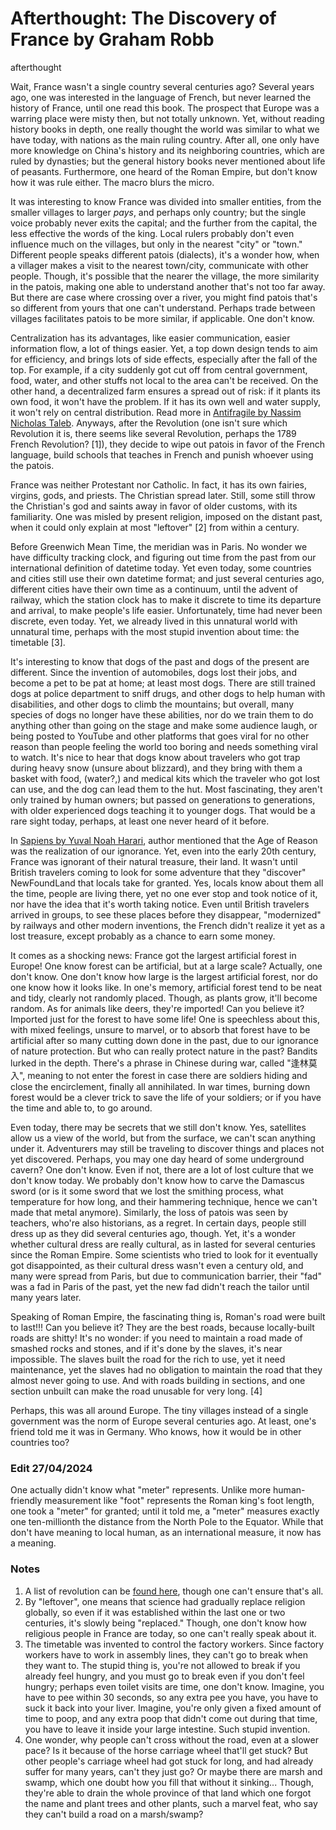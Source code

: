 # Afterthought: The Discovery of France by Graham Robb
afterthought

Wait, France wasn't a single country several centuries ago? Several years ago, one was interested in the language of French, but never learned the history of France, until one read this book. The prospect that Europe was a warring place were misty then, but not totally unknown. Yet, without reading history books in depth, one really thought the world was similar to what we have today, with nations as the main ruling country. After all, one only have more knowledge on China's history and its neighboring countries, which are ruled by dynasties; but the general history books never mentioned about life of peasants. Furthermore, one heard of the Roman Empire, but don't know how it was rule either. The macro blurs the micro. 

It was interesting to know France was divided into smaller entities, from the smaller villages to larger _pays_, and perhaps only country; but the single voice probably never exits the capital; and the further from the capital, the less effective the words of the king. Local rulers probably don't even influence much on the villages, but only in the nearest "city" or "town." Different people speaks different patois (dialects), it's a wonder how, when a villager makes a visit to the nearest town/city, communicate with other people. Though, it's possible that the nearer the village, the more similarity in the patois, making one able to understand another that's not too far away. But there are case where crossing over a river, you might find patois that's so different from yours that one can't understand. Perhaps trade between villages facilitates patois to be more similar, if applicable. One don't know. 

Centralization has its advantages, like easier communication, easier information flow, a lot of things easier. Yet, a top down design tends to aim for efficiency, and brings lots of side effects, especially after the fall of the top. For example, if a city suddenly got cut off from central government, food, water, and other stuffs not local to the area can't be received. On the other hand, a decentralized farm ensures a spread out of risk: if it plants its own food, it won't have the problem. If it has its own well and water supply, it won't rely on central distribution. Read more in [Antifragile by Nassim Nicholas Taleb](https://archive.org/details/Antifragile). Anyways, after the Revolution (one isn't sure which Revolution it is, there seems like several Revolution, perhaps the 1789 French Revolution? [1]), they decide to wipe out patois in favor of the French language, build schools that teaches in French and punish whoever using the patois. 

France was neither Protestant nor Catholic. In fact, it has its own fairies, virgins, gods, and priests. The Christian spread later. Still, some still throw the Christian's god and saints away in favor of older customs, with its familiarity. One was misled by present religion, imposed on the distant past, when it could only explain at most "leftover" [2] from within a century. 

Before Greenwich Mean Time, the meridian was in Paris. No wonder we have difficulty tracking clock, and figuring out time from the past from our international definition of datetime today. Yet even today, some countries and cities still use their own datetime format; and just several centuries ago, different cities have their own time as a continuum, until the advent of railway, which the station clock has to make it discrete to time its departure and arrival, to make people's life easier. Unfortunately, time had never been discrete, even today. Yet, we already lived in this unnatural world with unnatural time, perhaps with the most stupid invention about time: the timetable [3]. 

It's interesting to know that dogs of the past and dogs of the present are different. Since the invention of automobiles, dogs lost their jobs, and become a pet to be pat at home; at least most dogs. There are still trained dogs at police department to sniff drugs, and other dogs to help human with disabilities, and other dogs to climb the mountains; but overall, many species of dogs no longer have these abilities, nor do we train them to do anything other than going on the stage and make some audience laugh, or being posted to YouTube and other platforms that goes viral for no other reason than people feeling the world too boring and needs something viral to watch. It's nice to hear that dogs know about travelers who got trap during heavy snow (unsure about blizzard), and they bring with them a basket with food, (water?,) and medical kits which the traveler who got lost can use, and the dog can lead them to the hut. Most fascinating, they aren't only trained by human owners; but passed on generations to generations, with older experienced dogs teaching it to younger dogs. That would be a rare sight today, perhaps, at least one never heard of it before. 

In [Sapiens by Yuval Noah Harari](https://archive.org/details/sapiens_202104/page/14/mode/2up), author mentioned that the Age of Reason was the realization of our ignorance. Yet, even into the early 20th century, France was ignorant of their natural treasure, their land. It wasn't until British travelers coming to look for some adventure that they "discover" NewFoundLand that locals take for granted. Yes, locals know about them all the time, people are living there, yet no one ever stop and took notice of it, nor have the idea that it's worth taking notice. Even until British travelers arrived in groups, to see these places before they disappear, "modernized" by railways and other modern inventions, the French didn't realize it yet as a lost treasure, except probably as a chance to earn some money. 

It comes as a shocking news: France got the largest artificial forest in Europe! One know forest can be artificial, but at a large scale? Actually, one don't know. One don't know how large is the largest artificial forest, nor do one know how it looks like. In one's memory, artificial forest tend to be neat and tidy, clearly not randomly placed. Though, as plants grow, it'll become random. As for animals like deers, they're imported! Can you believe it? Imported just for the forest to have some life! One is speechless about this, with mixed feelings, unsure to marvel, or to absorb that forest have to be artificial after so many cutting down done in the past, due to our ignorance of nature protection. But who can really protect nature in the past? Bandits lurked in the depth. There's a phrase in Chinese during war, called "逢林莫入", meaning to not enter the forest in case there are soldiers hiding and close the encirclement, finally all annihilated. In war times, burning down forest would be a clever trick to save the life of your soldiers; or if you have the time and able to, to go around. 

Even today, there may be secrets that we still don't know. Yes, satellites allow us a view of the world, but from the surface, we can't scan anything under it. Adventurers may still be traveling to discover things and places not yet discovered. Perhaps, you may one day heard of some underground cavern? One don't know. Even if not, there are a lot of lost culture that we don't know today. We probably don't know how to carve the Damascus sword (or is it some sword that we lost the smithing process, what temperature for how long, and their hammering technique, hence we can't made that metal anymore). Similarly, the loss of patois was seen by teachers, who're also historians, as a regret. In certain days, people still dress up as they did several centuries ago, though. Yet, it's a wonder whether cultural dress are really cultural, as in lasted for several centuries since the Roman Empire. Some scientists who tried to look for it eventually got disappointed, as their cultural dress wasn't even a century old, and many were spread from Paris, but due to communication barrier, their "fad" was a fad in Paris of the past, yet the new fad didn't reach the tailor until many years later. 

Speaking of Roman Empire, the fascinating thing is, Roman's road were built to last!!! Can you believe it? They are the best roads, because locally-built roads are shitty! It's no wonder: if you need to maintain a road made of smashed rocks and stones, and if it's done by the slaves, it's near impossible. The slaves built the road for the rich to use, yet it need maintenance, yet the slaves had no obligation to maintain the road that they almost never going to use. And with roads building in sections, and one section unbuilt can make the road unusable for very long. [4]

Perhaps, this was all around Europe. The tiny villages instead of a single government was the norm of Europe several centuries ago. At least, one's friend told me it was in Germany. Who knows, how it would be in other countries too? 

### Edit 27/04/2024
One actually didn't know what "meter" represents. Unlike more human-friendly measurement like "foot" represents the Roman king's foot length, one took a "meter" for granted; until it told me, a "meter" measures exactly one ten-millionth the distance from the North Pole to the Equator. While that don't have meaning to local human, as an international measure, it now has a meaning. 

### Notes
1. A list of revolution can be [found here](https://guides.loc.gov/women-in-the-french-revolution/revolutions-rebellions/1789-1830-1848#:~:text=The%20three%20major%20revolutions%20in,his%20famous%20wife%2C%20Marie%20Antoinette.), though one can't ensure that's all. 
2. By "leftover", one means that science had gradually replace religion globally, so even if it was established within the last one or two centuries, it's slowly being "replaced." Though, one don't know how religious people in France are today, so one can't really speak about it. 
3. The timetable was invented to control the factory workers. Since factory workers have to work in assembly lines, they can't go to break when they want to. The stupid thing is, you're not allowed to break if you already feel hungry, and you must go to break even if you don't feel hungry; perhaps even toilet visits are time, one don't know. Imagine, you have to pee within 30 seconds, so any extra pee you have, you have to suck it back into your liver. Imagine, you're only given a fixed amount of time to poop, and any extra poop that didn't come out during that time, you have to leave it inside your large intestine. Such stupid invention. 
4. One wonder, why people can't cross without the road, even at a slower pace? Is it because of the horse carriage wheel that'll get stuck? But other people's carriage wheel had got stuck for long, and had already suffer for many years, can't they just go? Or maybe there are marsh and swamp, which one doubt how you fill that without it sinking... Though, they're able to drain the whole province of that land which one forgot the name and plant trees and other plants, such a marvel feat, who say they can't build a road on a marsh/swamp? 